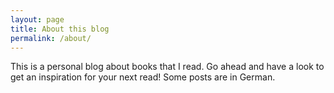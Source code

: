```yaml
---
layout: page
title: About this blog
permalink: /about/
---
```


This is a personal blog about books that I read. Go ahead and have a look to get an inspiration for your next read! Some posts are in German.
